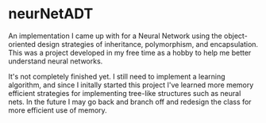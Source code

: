 # neurNetADT
An implementation I came up with for a Neural Network using the object-oriented design strategies of inheritance, polymorphism, and encapsulation. This was a project developed in my free time as a hobby to help me better understand neural networks. 

It's not completely finished yet. I still need to implement a learning algorithm, and since I initally started this project I've learned more memory efficient strategies for implementing tree-like structures such as neural nets. In the future I may go back and branch off and redesign the class for more efficient use of memory.
